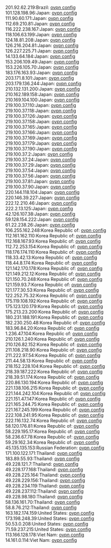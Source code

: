 201.92.62.219:Brazil: [ovpn config](vpn/201_92_62_219.ovpn)  
101.128.198.96:Japan: [ovpn config](vpn/101_128_198_96.ovpn)  
111.90.60.171:Japan: [ovpn config](vpn/111_90_60_171.ovpn)  
112.69.210.81:Japan: [ovpn config](vpn/112_69_210_81.ovpn)  
116.222.238.167:Japan: [ovpn config](vpn/116_222_238_167.ovpn)  
118.106.63.199:Japan: [ovpn config](vpn/118_106_63_199.ovpn)  
124.18.81.208:Japan: [ovpn config](vpn/124_18_81_208.ovpn)  
126.216.204.81:Japan: [ovpn config](vpn/126_216_204_81.ovpn)  
126.227.225.71:Japan: [ovpn config](vpn/126_227_225_71.ovpn)  
14.133.64.184:Japan: [ovpn config](vpn/14_133_64_184.ovpn)  
153.206.109.49:Japan: [ovpn config](vpn/153_206_109_49.ovpn)  
153.226.105.70:Japan: [ovpn config](vpn/153_226_105_70.ovpn)  
183.176.163.93:Japan: [ovpn config](vpn/183_176_163_93.ovpn)  
203.171.8.101:Japan: [ovpn config](vpn/203_171_8_101.ovpn)  
203.179.136.244:Japan: [ovpn config](vpn/203_179_136_244.ovpn)  
210.132.131.200:Japan: [ovpn config](vpn/210_132_131_200.ovpn)  
210.162.189.158:Japan: [ovpn config](vpn/210_162_189_158.ovpn)  
210.169.104.100:Japan: [ovpn config](vpn/210_169_104_100.ovpn)  
219.100.37.110:Japan: [ovpn config](vpn/219_100_37_110.ovpn)  
219.100.37.118:Japan: [ovpn config](vpn/219_100_37_118.ovpn)  
219.100.37.126:Japan: [ovpn config](vpn/219_100_37_126.ovpn)  
219.100.37.158:Japan: [ovpn config](vpn/219_100_37_158.ovpn)  
219.100.37.165:Japan: [ovpn config](vpn/219_100_37_165.ovpn)  
219.100.37.166:Japan: [ovpn config](vpn/219_100_37_166.ovpn)  
219.100.37.169:Japan: [ovpn config](vpn/219_100_37_169.ovpn)  
219.100.37.179:Japan: [ovpn config](vpn/219_100_37_179.ovpn)  
219.100.37.190:Japan: [ovpn config](vpn/219_100_37_190.ovpn)  
219.100.37.2:Japan: [ovpn config](vpn/219_100_37_2.ovpn)  
219.100.37.24:Japan: [ovpn config](vpn/219_100_37_24.ovpn)  
219.100.37.29:Japan: [ovpn config](vpn/219_100_37_29.ovpn)  
219.100.37.54:Japan: [ovpn config](vpn/219_100_37_54.ovpn)  
219.100.37.56:Japan: [ovpn config](vpn/219_100_37_56.ovpn)  
219.100.37.81:Japan: [ovpn config](vpn/219_100_37_81.ovpn)  
219.100.37.90:Japan: [ovpn config](vpn/219_100_37_90.ovpn)  
220.144.118.104:Japan: [ovpn config](vpn/220_144_118_104.ovpn)  
220.146.39.227:Japan: [ovpn config](vpn/220_146_39_227.ovpn)  
222.12.210.46:Japan: [ovpn config](vpn/222_12_210_46.ovpn)  
222.2.13.125:Japan: [ovpn config](vpn/222_2_13_125.ovpn)  
42.126.107.38:Japan: [ovpn config](vpn/42_126_107_38.ovpn)  
59.128.154.222:Japan: [ovpn config](vpn/59_128_154_222.ovpn)  
61.22.238.26:Japan: [ovpn config](vpn/61_22_238_26.ovpn)  
106.255.162.248:Korea Republic of: [ovpn config](vpn/106_255_162_248.ovpn)  
112.161.162.110:Korea Republic of: [ovpn config](vpn/112_161_162_110.ovpn)  
112.168.167.93:Korea Republic of: [ovpn config](vpn/112_168_167_93.ovpn)  
112.72.253.154:Korea Republic of: [ovpn config](vpn/112_72_253_154.ovpn)  
118.176.174.110:Korea Republic of: [ovpn config](vpn/118_176_174_110.ovpn)  
118.33.42.13:Korea Republic of: [ovpn config](vpn/118_33_42_13.ovpn)  
118.44.8.174:Korea Republic of: [ovpn config](vpn/118_44_8_174.ovpn)  
121.142.170.178:Korea Republic of: [ovpn config](vpn/121_142_170_178.ovpn)  
121.149.212.12:Korea Republic of: [ovpn config](vpn/121_149_212_12.ovpn)  
121.150.70.248:Korea Republic of: [ovpn config](vpn/121_150_70_248.ovpn)  
121.159.93.7:Korea Republic of: [ovpn config](vpn/121_159_93_7.ovpn)  
121.177.30.53:Korea Republic of: [ovpn config](vpn/121_177_30_53.ovpn)  
122.252.75.32:Korea Republic of: [ovpn config](vpn/122_252_75_32.ovpn)  
175.119.108.192:Korea Republic of: [ovpn config](vpn/175_119_108_192.ovpn)  
175.123.120.179:Korea Republic of: [ovpn config](vpn/175_123_120_179.ovpn)  
175.213.23.200:Korea Republic of: [ovpn config](vpn/175_213_23_200.ovpn)  
180.231.188.191:Korea Republic of: [ovpn config](vpn/180_231_188_191.ovpn)  
182.230.250.48:Korea Republic of: [ovpn config](vpn/182_230_250_48.ovpn)  
183.96.84.20:Korea Republic of: [ovpn config](vpn/183_96_84_20.ovpn)  
1.236.47.104:Korea Republic of: [ovpn config](vpn/1_236_47_104.ovpn)  
210.126.1.240:Korea Republic of: [ovpn config](vpn/210_126_1_240.ovpn)  
210.126.82.152:Korea Republic of: [ovpn config](vpn/210_126_82_152.ovpn)  
211.108.218.90:Korea Republic of: [ovpn config](vpn/211_108_218_90.ovpn)  
211.222.97.54:Korea Republic of: [ovpn config](vpn/211_222_97_54.ovpn)  
211.44.58.13:Korea Republic of: [ovpn config](vpn/211_44_58_13.ovpn)  
218.152.228.104:Korea Republic of: [ovpn config](vpn/218_152_228_104.ovpn)  
218.39.187.222:Korea Republic of: [ovpn config](vpn/218_39_187_222.ovpn)  
218.39.51.174:Korea Republic of: [ovpn config](vpn/218_39_51_174.ovpn)  
220.86.130.194:Korea Republic of: [ovpn config](vpn/220_86_130_194.ovpn)  
221.138.106.215:Korea Republic of: [ovpn config](vpn/221_138_106_215.ovpn)  
221.144.242.104:Korea Republic of: [ovpn config](vpn/221_144_242_104.ovpn)  
221.151.47.147:Korea Republic of: [ovpn config](vpn/221_151_47_147.ovpn)  
221.165.244.75:Korea Republic of: [ovpn config](vpn/221_165_244_75.ovpn)  
221.167.245.199:Korea Republic of: [ovpn config](vpn/221_167_245_199.ovpn)  
222.108.241.95:Korea Republic of: [ovpn config](vpn/222_108_241_95.ovpn)  
222.116.132.74:Korea Republic of: [ovpn config](vpn/222_116_132_74.ovpn)  
58.120.176.81:Korea Republic of: [ovpn config](vpn/58_120_176_81.ovpn)  
58.229.195.17:Korea Republic of: [ovpn config](vpn/58_229_195_17.ovpn)  
58.236.67.78:Korea Republic of: [ovpn config](vpn/58_236_67_78.ovpn)  
59.29.162.34:Korea Republic of: [ovpn config](vpn/59_29_162_34.ovpn)  
45.135.135.153:Russian Federation: [ovpn config](vpn/45_135_135_153.ovpn)  
171.100.122.171:Thailand: [ovpn config](vpn/171_100_122_171.ovpn)  
183.89.55.93:Thailand: [ovpn config](vpn/183_89_55_93.ovpn)  
49.228.121.7:Thailand: [ovpn config](vpn/49_228_121_7.ovpn)  
49.228.177.168:Thailand: [ovpn config](vpn/49_228_177_168.ovpn)  
49.228.225.164:Thailand: [ovpn config](vpn/49_228_225_164.ovpn)  
49.228.229.156:Thailand: [ovpn config](vpn/49_228_229_156.ovpn)  
49.228.234.119:Thailand: [ovpn config](vpn/49_228_234_119.ovpn)  
49.228.237.112:Thailand: [ovpn config](vpn/49_228_237_112.ovpn)  
49.228.98.180:Thailand: [ovpn config](vpn/49_228_98_180.ovpn)  
58.136.161.70:Thailand: [ovpn config](vpn/58_136_161_70.ovpn)  
58.8.76.212:Thailand: [ovpn config](vpn/58_8_76_212.ovpn)  
163.182.174.159:United States: [ovpn config](vpn/163_182_174_159.ovpn)  
173.198.248.39:United States: [ovpn config](vpn/173_198_248_39.ovpn)  
50.53.0.208:United States: [ovpn config](vpn/50_53_0_208.ovpn)  
71.59.237.215:United States: [ovpn config](vpn/71_59_237_215.ovpn)  
113.166.128.178:Viet Nam: [ovpn config](vpn/113_166_128_178.ovpn)  
14.161.0.114:Viet Nam: [ovpn config](vpn/14_161_0_114.ovpn)  
